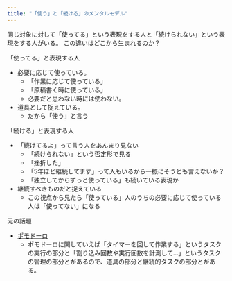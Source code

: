```yaml
---
title: "「使う」と「続ける」のメンタルモデル"
---
```


同じ対象に対して「使ってる」という表現をする人と「続けられない」という表現をする人がいる。
この違いはどこから生まれるのか？

「使ってる」と表現する人
- 必要に応じて使っている。
    - 「作業に応じて使っている」
    - 「原稿書く時に使っている」
    - 必要だと思わない時には使わない。
- 道具として捉えている。
    - だから「使う」と言う

「続ける」と表現する人
- 「続けてるよ」って言う人をあんまり見ない
    - 「続けられない」という否定形で見る
    - 「挫折した」
    - 「5年ほど継続してます」って人もいるから一概にそうとも言えないか？
    - 「独立してからずっと使っている」も続いている表現か
- 継続すべきものだと捉えている
    - この視点から見たら「使っている」人のうちの必要に応じて使っている人は「使ってない」になる


元の話題
- [ポモドーロ](https://www.facebook.com/halsk/posts/10156237509649040)
    - ポモドーロに関していえば「タイマーを回して作業する」というタスクの実行の部分と「割り込み回数や実行回数を計測して…」というタスクの管理の部分とがあるので、道具の部分と継続的タスクの部分とがある。

